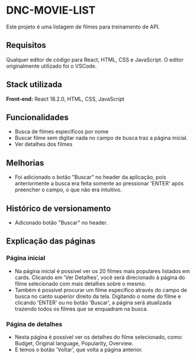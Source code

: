 
# DNC-MOVIE-LIST

Este projeto é uma listagem de filmes para treinamento de API.


## Requisitos

Qualquer editor de código para React, HTML, CSS e JavaScript. 
O editor originalmente utilizado foi o VSCode.
## Stack utilizada

**Front-end:** React 18.2.0, HTML, CSS, JavaScript



## Funcionalidades

- Busca de filmes específicos por nome
- Buscar filme sem digitar nada no campo de busca traz a página inicial.
- Ver detalhes dos filmes


## Melhorias

- Foi adicionado o botão "Buscar" no header da aplicação, pois anteriormente a busca era feita somente ao pressionar 'ENTER' após preencher o campo, o que não era intuitivo.

## Histórico de versionamento

- Adiconado botão "Buscar" no header.
## Explicação das páginas

### Página inicial
- Na página inicial é possível ver os 20 filmes mais populares listados em cards. Clicando em 'Ver Detalhes', você será direcionado à página do filme selecionado com mais detalhes sobre o mesmo.
- Também é possível procurar um filme específico através do campo de busca no canto superior direito da tela. Digitando o nome do filme e clicando 'ENTER' ou no botão 'Buscar', a página será atualizada trazendo todos os filmes que se enquadram na busca.

### Página de detalhes
- Nesta página é possível ver os detalhes do filme selecionado, como: Budget, Original language, Popularity, Overview.
- E temos o botão 'Voltar', que volta a página anterior.